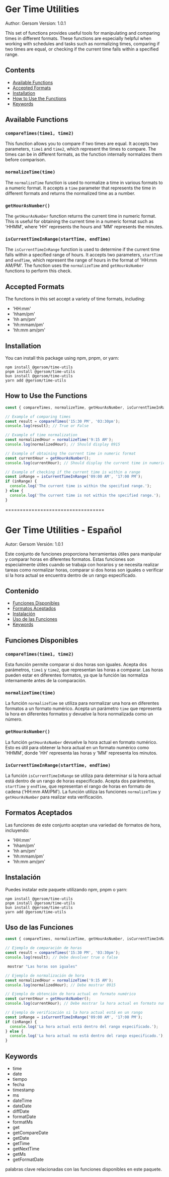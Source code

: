 # Ger Time Utilities

Author: Gersom
Version: 1.0.1

This set of functions provides useful tools for manipulating and comparing times in different formats. These functions are especially helpful when working with schedules and tasks such as normalizing times, comparing if two times are equal, or checking if the current time falls within a specified range.

## Contents

- [Available Functions](#available-functions)
- [Accepted Formats](#accepted-formats)
- [Installation](#installation)
- [How to Use the Functions](#how-to-use-the-functions)
- [Keywords](#keywords)

## Available Functions

### `compareTimes(time1, time2)`

This function allows you to compare if two times are equal. It accepts two parameters, `time1` and `time2`, which represent the times to compare. The times can be in different formats, as the function internally normalizes them before comparison.

### `normalizeTime(time)`

The `normalizeTime` function is used to normalize a time in various formats to a numeric format. It accepts a `time` parameter that represents the time in different formats and returns the normalized time as a number.

### `getHourAsNumber()`

The `getHourAsNumber` function returns the current time in numeric format. This is useful for obtaining the current time in a numeric format such as 'HHMM', where 'HH' represents the hours and 'MM' represents the minutes.

### `isCurrentTimeInRange(startTime, endTime)`

The `isCurrentTimeInRange` function is used to determine if the current time falls within a specified range of hours. It accepts two parameters, `startTime` and `endTime`, which represent the range of hours in the format of 'HH:mm AM/PM'. The function uses the `normalizeTime` and `getHourAsNumber` functions to perform this check.

## Accepted Formats

The functions in this set accept a variety of time formats, including:

- 'HH:mm'
- 'hham/pm'
- 'hh am/pm'
- 'hh:mmam/pm'
- 'hh:mm am/pm'

## Installation

You can install this package using npm, pnpm, or yarn:

```terminal
npm install @gersom/time-utils
pnpm install @gersom/time-utils
bun install @gersom/time-utils
yarn add @gersom/time-utils
```

## How to Use the Functions

```javascript
const { compareTimes, normalizeTime, getHourAsNumber, isCurrentTimeInRange } = require('ger-time-utils');

// Example of comparing times
const result = compareTimes('15:30 PM', '03:30pm');
console.log(result); // True or False

// Example of time normalization
const normalizedHour = normalizeTime('9:15 AM');
console.log(normalizedHour); // Should display 0915

// Example of obtaining the current time in numeric format
const currentHour = getHourAsNumber();
console.log(currentHour); // Should display the current time in numeric format, e.g., 1430

// Example of checking if the current time is within a range
const inRange = isCurrentTimeInRange('09:00 AM', '17:00 PM');
if (inRange) {
  console.log('The current time is within the specified range.');
} else {
  console.log('The current time is not within the specified range.');
}
```

==================================

# Ger Time Utilities - Español

Autor: Gersom
Versión: 1.0.1

Este conjunto de funciones proporciona herramientas útiles para manipular y comparar horas en diferentes formatos. Estas funciones son especialmente útiles cuando se trabaja con horarios y se necesita realizar tareas como normalizar horas, comparar si dos horas son iguales o verificar si la hora actual se encuentra dentro de un rango especificado.

## Contenido

- [Funciones Disponibles](#funciones-disponibles)
- [Formatos Aceptados](#formatos-aceptados)
- [Instalación](#instalación)
- [Uso de las Funciones](#uso-de-las-funciones)
- [Keywords](#keywords)

## Funciones Disponibles

### `compareTimes(time1, time2)`

Esta función permite comparar si dos horas son iguales. Acepta dos parámetros, `time1` y `time2`, que representan las horas a comparar. Las horas pueden estar en diferentes formatos, ya que la función las normaliza internamente antes de la comparación.

### `normalizeTime(time)`

La función `normalizeTime` se utiliza para normalizar una hora en diferentes formatos a un formato numérico. Acepta un parámetro `time` que representa la hora en diferentes formatos y devuelve la hora normalizada como un número.

### `getHourAsNumber()`

La función `getHourAsNumber` devuelve la hora actual en formato numérico. Esto es útil para obtener la hora actual en un formato numérico como 'HHMM', donde 'HH' representa las horas y 'MM' representa los minutos.

### `isCurrentTimeInRange(startTime, endTime)`

La función `isCurrentTimeInRange` se utiliza para determinar si la hora actual está dentro de un rango de horas especificado. Acepta dos parámetros, `startTime` y `endTime`, que representan el rango de horas en formato de cadena ('HH:mm AM/PM'). La función utiliza las funciones `normalizeTime` y `getHourAsNumber` para realizar esta verificación.

## Formatos Aceptados

Las funciones de este conjunto aceptan una variedad de formatos de hora, incluyendo:

- 'HH:mm'
- 'hham/pm'
- 'hh am/pm'
- 'hh:mmam/pm'
- 'hh:mm am/pm'

## Instalación

Puedes instalar este paquete utilizando npm, pnpm o yarn:

```terminal
npm install @gersom/time-utils
pnpm install @gersom/time-utils
bun install @gersom/time-utils
yarn add @gersom/time-utils
```

## Uso de las Funciones

```javascript
const { compareTimes, normalizeTime, getHourAsNumber, isCurrentTimeInRange } = require('ger-time-utils');

// Ejemplo de comparación de horas
const result = compareTimes('15:30 PM', '03:30pm');
console.log(result); // Debe devolver true o false

 mostrar "Las horas son iguales"

// Ejemplo de normalización de hora
const normalizedHour = normalizeTime('9:15 AM');
console.log(normalizedHour); // Debe mostrar 0915

// Ejemplo de obtención de hora actual en formato numérico
const currentHour = getHourAsNumber();
console.log(currentHour); // Debe mostrar la hora actual en formato numérico, por ejemplo, 1430

// Ejemplo de verificación si la hora actual está en un rango
const inRange = isCurrentTimeInRange('09:00 AM', '17:00 PM');
if (inRange) {
  console.log('La hora actual está dentro del rango especificado.');
} else {
  console.log('La hora actual no está dentro del rango especificado.');
}
```

## Keywords

- time
- date
- tiempo
- fecha
- timestamp
- ms
- dateTime
- dateDate
- diffDate
- formatDate
- formatMs
- get
- getCompareDate
- getDate
- getTime
- getNextTime
- getMs
- getFormatDate

palabras clave relacionadas con las funciones disponibles en este paquete.
